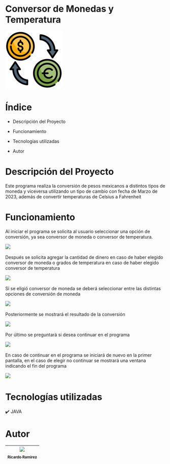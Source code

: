 # Conversor de Monedas y Temperatura

![](https://github.com/ricardoramirezmora/conversor-challenge-alura/blob/master/ConversorDeMonedas/divisas%20(1).png)

# Índice

- Descripción del Proyecto

- Funcionamiento

- Tecnologías utilizadas

- Autor

# Descripción del Proyecto
Este programa realiza la conversión de pesos mexicanos a distintos tipos de moneda y viceversa utilizando un tipo de cambio con fecha de Marzo de 2023, además de convertir temperaturas de Celsius a Fahrenheit

# Funcionamiento
Al iniciar el programa se solicita al usuario seleccionar una opción de conversión, ya sea conversor de moneda o conversor de temperatura.

![](https://github.com/ricardoramirezmora/conversor-challenge-alura/blob/master/ConversorDeMonedas/Men%C3%BA%20de%20inicio.jpg)

Después se solicita agregar la cantidad de dinero en caso de haber elegido conversor de moneda o grados de temperatura en caso de haber elegido conversor de temperatura

![](https://github.com/ricardoramirezmora/conversor-challenge-alura/blob/master/Ingresar%20Cantidad.jpg)

Si se eligió conversor de moneda se deberá seleccionar entre las distintas opciones de conversión de moneda

![](https://github.com/ricardoramirezmora/conversor-challenge-alura/blob/master/Seleccion.jpg)

Posteriormente se mostrará el resultado de la conversión

![](https://github.com/ricardoramirezmora/conversor-challenge-alura/blob/master/Resultado.jpg)

Por último se preguntará si desea continuar en el programa

![](https://github.com/ricardoramirezmora/conversor-challenge-alura/blob/master/Continuar.jpg)

En caso de continuar en el programa se iniciará de nuevo en la primer pantalla, en el caso de elegir no continuar se mostrará una ventana indicando el fin del programa

![](https://github.com/ricardoramirezmora/conversor-challenge-alura/blob/master/Fin.jpg)

# Tecnologías utilizadas

✔️ JAVA

# Autor

| [<img src="https://avatars.githubusercontent.com/u/122123239?v=4" width=115><br><sub>Ricardo Ramirez</sub>](https://github.com/ricardoramirezmora) |  
| :---: |
